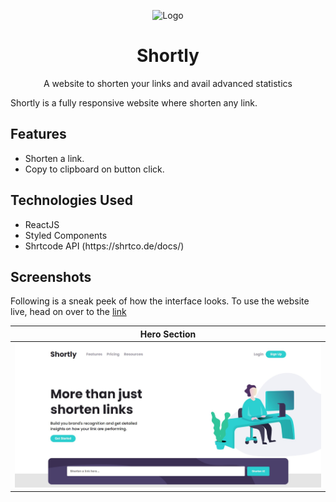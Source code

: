 <p align="center">
  <a>
    <img alt="Logo" src="https://github.com/khalatevarun/Shortly/blob/main/public/favicon.ico" />
  </a>
</p>
<h1 align="center">
  <a>Shortly</a>
</h1>

<p align="center">
A website to shorten your links and avail advanced statistics 
</p>

Shortly is a fully responsive website where shorten any link.

<h2>Features</h2> 
 <ul>
  <li>
    Shorten a link.
  </li>
<li>
    Copy to clipboard on button click.
  </li>

 
  </ul>
  
<h2>Technologies Used</h2> 
 <ul>
  <li>
    ReactJS
  </li>
  <li>
    Styled Components
  </li>
  <li>
    Shrtcode API (https://shrtco.de/docs/)
  </li>
  </ul>
  
<h2>  Screenshots </h2>

Following is a sneak peek of how the interface looks. To use the website live, head on over to the [link](https://shortlinkit.netlify.app/)

|  Hero Section  |              
| ------------------------------------ | 
| ![](https://github.com/khalatevarun/Shortly/blob/main/screenshots/Hero.jpg) | 




  












